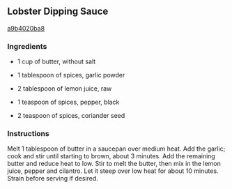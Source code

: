 ## Lobster Dipping Sauce

[a9b4020ba8](http://allrecipes.com/recipe/lobster-dipping-sauce/)

### Ingredients

 - 1 cup of butter, without salt

 - 1 tablespoon of spices, garlic powder

 - 2 tablespoon of lemon juice, raw

 - 1 teaspoon of spices, pepper, black

 - 2 teaspoon of spices, coriander seed

### Instructions

Melt 1 tablespoon of butter in a saucepan over medium heat. Add the garlic; cook and stir until starting to brown, about 3 minutes. Add the remaining butter and reduce heat to low. Stir to melt the butter, then mix in the lemon juice, pepper and cilantro. Let it steep over low heat for about 10 minutes. Strain before serving if desired.